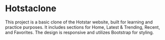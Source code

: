 # Hotstaclone
This project is a basic clone of the Hotstar website, built for learning and practice purposes. It includes sections for Home, Latest & Trending, Recent, and Favorites. The design is responsive and utilizes Bootstrap for styling.
